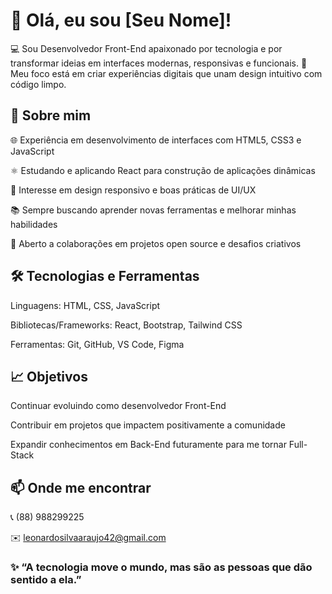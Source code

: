 # 👋 Olá, eu sou [Seu Nome]!

💻 Sou Desenvolvedor Front-End apaixonado por tecnologia e por transformar ideias em interfaces modernas, responsivas e funcionais.
🎨 Meu foco está em criar experiências digitais que unam design intuitivo com código limpo.

## 🚀 Sobre mim

🌐 Experiência em desenvolvimento de interfaces com HTML5, CSS3 e JavaScript

⚛️ Estudando e aplicando React para construção de aplicações dinâmicas

📱 Interesse em design responsivo e boas práticas de UI/UX

📚 Sempre buscando aprender novas ferramentas e melhorar minhas habilidades

🤝 Aberto a colaborações em projetos open source e desafios criativos

## 🛠️ Tecnologias e Ferramentas

Linguagens: HTML, CSS, JavaScript

Bibliotecas/Frameworks: React, Bootstrap, Tailwind CSS

Ferramentas: Git, GitHub, VS Code, Figma

## 📈 Objetivos

Continuar evoluindo como desenvolvedor Front-End

Contribuir em projetos que impactem positivamente a comunidade

Expandir conhecimentos em Back-End futuramente para me tornar Full-Stack

## 📫 Onde me encontrar

📞 (88) 988299225

✉️ leonardosilvaaraujo42@gmail.com

### ✨ “A tecnologia move o mundo, mas são as pessoas que dão sentido a ela.”


